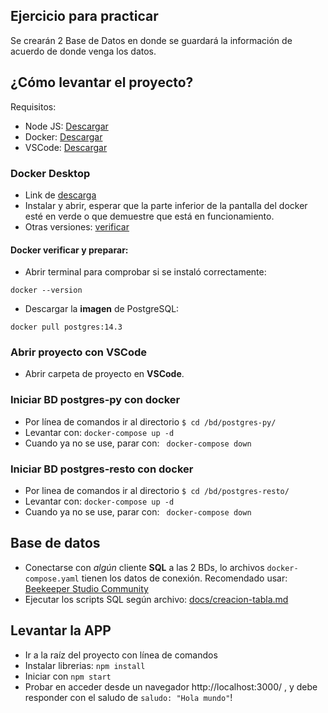 ## Ejercicio para practicar

Se crearán 2 Base de Datos en donde se guardará la información de acuerdo de donde venga los datos.

## ¿Cómo levantar el proyecto?

Requisitos:

- Node JS: [Descargar](https://nodejs.org/)
- Docker: [Descargar](https://www.docker.com/)
- VSCode: [Descargar](https://code.visualstudio.com)


### Docker Desktop 

- Link de [descarga](https://www.docker.com/products/docker-desktop/)
- Instalar y abrir, esperar que la parte inferior de la pantalla del docker esté en verde o que demuestre que está en funcionamiento.
- Otras versiones: [verificar](https://docs.docker.com/desktop/release-notes/)

#### Docker verificar y preparar:

- Abrir terminal para comprobar si se instaló correctamente:

```
docker --version
```

- Descargar la **imagen** de PostgreSQL:

```
docker pull postgres:14.3
```

### Abrir proyecto con VSCode
- Abrir carpeta de proyecto en **VSCode**.


### Iniciar BD postgres-py con docker 
- Por línea de comandos ir al directorio `$ cd /bd/postgres-py/`
- Levantar con: `docker-compose up -d`
- Cuando ya no se use, parar con: ` docker-compose down`

### Iniciar BD postgres-resto con docker
- Por linea de comandos ir al directorio `$ cd /bd/postgres-resto/`
- Levantar con: `docker-compose up -d`
- Cuando ya no se use, parar con: ` docker-compose down`


## Base de datos
- Conectarse con *algún* cliente **SQL** a las 2 BDs, lo archivos `docker-compose.yaml` tienen los datos de conexión. Recomendado usar: [Beekeeper Studio Community](https://github.com/beekeeper-studio/beekeeper-studio)
- Ejecutar los scripts SQL según archivo: [docs/creacion-tabla.md](docs/creacion-tabla.md)

## Levantar la APP
- Ir a la raíz del proyecto con línea de comandos
- Instalar librerias: `npm install`
- Iniciar con `npm start`
- Probar en acceder desde un navegador http://localhost:3000/ , y debe responder con el saludo de `saludo: "Hola mundo"`!






